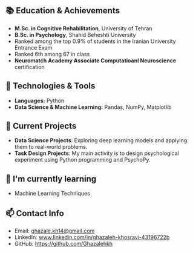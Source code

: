  ## 📚 Education & Achievements
 - **M.Sc. in Cognitive Rehabilitation**, University of Tehran
 - **B.Sc. in Psychology**, Shahid Beheshti University
 -  Ranked among the top 0.9% of students in the Iranian University Entrance Exam
 -  Ranked 6th among 67 in class
 - **Neuromatch Academy Associate Computatioanl Neuroscience** certification

## 🔧 Technologies & Tools
 - **Languages:** Python
  - **Data Science & Machine Learning:** Pandas, NumPy, Matplotlib

 ## 🚀 Current Projects
 - **Data Science Projects**: Exploring deep learning models and applying them to real-world problems.
 - **Task Design Projects**: My main activity is to design psychological experiment using Python programming and PsychoPy.
     
 ## 🌱 I'm currently learning
  - Machine Learning Techniques
 
 ## 📫 Contact Info
 - Email: ghazale.kh14@gmail.com
 - LinkedIn: www.linkedin.com/in/ghazaleh-khosravi-43196722b
 - GitHub: https://github.com/Ghazalehkh
